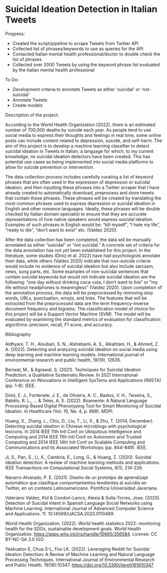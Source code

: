 # Suicidal Ideation Detection in Italian Tweets

Progress:
- Created the script/pipeline to scrape Tweets from Twitter API
- Collected list of phrases/keywords to use as queries for the API
- Contacted Italian mental health professional/doctor to double check the list of phrases
- Collected over 2000 Tweets by using the keyword phrase list evaluated by the Italian mental health professional

To Do:
- Development criteria to annotate Tweets as either 'suicidal' or 'not-suicidal'
- Annotate Tweets
- Create models







Description of the project:

According to the World Health Organization (2022), there is an estimated number of 700,000 deaths by suicide each year. As people tend to use social media to express their thoughts and feelings in real time, some online posts can include content related to depression, suicide, and self-harm. The aim of this project is to develop a machine learning classifier to detect suicidal ideation in Tweets in Italian, a language for which, to my current knowledge, no suicidal ideation detectors have been created. This has potential use cases as being implemented into social media platforms to allow for suicide prevention or intervention.  

The data collection process includes carefully curating a list of keyword phrases that are often used in the expression of depression or suicidal ideation, and then inputting these phrases into a Twitter scraper that I have already created to automatically download, preprocess and store tweets that contain these phrases. These phrases will be created by translating the most common phrases used to express depression or suicidal ideation in English and other romance languages. Ideally, these phrases will be double checked by Italian domain specialist to ensure that they are accurate representations of how native speakers would express suicidal ideation. Examples of such phrases in English would be: “kill myself”, “I hate my life”, “ready to die”, “don’t want to exist” etc. (Valdez 2020). 

After the data collection has been completed, the data will be manually annotated as either “suicidal” or “not suicidal.” A concrete set of criteria for the data annotation has not yet been established for this project. In the literature, some studies (Diniz et al. 2022) have had psychologists annotate their data, while others (Valdez 2020) indicate that non-suicide criteria would include no evidence of suicidal ideation but also include sarcasm, news, song parts, etc. Some examples of non-suicidal sentences that contain suicidal keywords but would not indicate suicidal ideation are the following: “one day without drinking coca-cola, I don’t want to live” or “my life without headphones is meaningless” (Valdez 2020). Upon completion of the annotation process, the data will be preprocessed by removing stop words, URLs, punctuation, emojis, and links. The features that will be extracted from the preprocessed data are the term frequency-inverse document frequency and bigrams. The classification model of choice for this project will be a Support Vector Machine (SVM). The model will be evaluated by examining the standard metrics of evaluation for classification algorithms: precision, recall, F1 score, and accuracy.  

 

 

 

Bibliography 

Aldhyani, T. H., Alsubari, S. N., Alshebami, A. S., Alkahtani, H., & Ahmed, Z. A. (2022). Detecting and analyzing suicidal ideation on social media using deep learning and machine learning models. International journal of environmental research and public health, 19(19), 12635. 

Beriwal, M., & Agrawal, S. (2021). Techniques for Suicidal Ideation Prediction: a Qualitative Systematic Review. In 2021 International Conference on INnovations in Intelligent SysTems and Applications (INISTA) (pp. 1-8). IEEE. 

Diniz, E. J., Fontenele, J. E., de Oliveira, A. C., Bastos, V. H., Teixeira, S., Rabêlo, R. L., ... & Teles, A. S. (2022). Boamente: A Natural Language Processing-Based Digital Phenotyping Tool for Smart Monitoring of Suicidal Ideation. In Healthcare (Vol. 10, No. 4, p. 698). MDPI. 

Huang, X., Zhang, L., Chiu, D., Liu, T., Li, X., & Zhu, T. (2014, December). Detecting suicidal ideation in Chinese microblogs with psychological lexicons. In 2014 IEEE 11th Intl Conf on Ubiquitous Intelligence and Computing and 2014 IEEE 11th Intl Conf on Autonomic and Trusted Computing and 2014 IEEE 14th Intl Conf on Scalable Computing and Communications and Its Associated Workshops (pp. 844-849). IEEE. 

Ji, S., Pan, S., Li, X., Cambria, E., Long, G., & Huang, Z. (2020). Suicidal ideation detection: A review of machine learning methods and applications. IEEE Transactions on Computational Social Systems, 8(1), 214-226. 

Navarro Alvarado, P. E. (2021). Diseño de un prototipo de aprendizaje automático que clasifique comportamientos tendientes al suicidio en Twitter, en un contexto Latinoamericano. Pontificia Universidad Javeriana. 

Valeriano Valdez, Kid & Condori-Larico, Alexia & Sulla-Torres, Jose. (2020). Detection of Suicidal Intent in Spanish Language Social Networks using Machine Learning. International Journal of Advanced Computer Science and Applications. 11. 10.14569/IJACSA.2020.0110489. 

World Health Organization. (‎2022)‎. World health statistics 2022: monitoring health for the SDGs, sustainable development goals. World Health Organization. https://apps.who.int/iris/handle/10665/356584. License: CC BY-NC-SA 3.0 IGO 

Yeskuatov E, Chua S-L, Foo LK. (2022). Leveraging Reddit for Suicidal Ideation Detection: A Review of Machine Learning and Natural Language Processing Techniques. International Journal of Environmental Research and Public Health. 19(16):10347. https://doi.org/10.3390/ijerph191610347 
